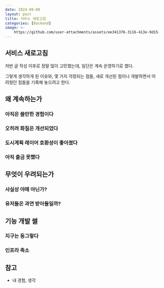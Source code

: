 ```yaml
---
date: 2024-09-08
layout: post
title: 서비스 새로고침
categories: [Backend]
image: >-
    https://github.com/user-attachments/assets/ee341376-3116-413e-9d15-fba7451b0d17
---
```


## 서비스 새로고침

저번 글 작성 이후로 정말 많이 고민했는데, 일단은 계속 운영하기로 했다.

그렇게 생각하게 된 이유와, 몇 가지 걱정되는 점들, 새로 개선된 점이나 개발하면서 어려웠던 점들을 기록해 놓으려고 한다.

## 왜 계속하는가

### 아직은 쓸만한 경험이다


### 오히려 화질은 개선되었다


### 도시계획 레이어 호환성이 좋아졌다


### 아직 출금 못했다


## 무엇이 우려되는가

### 사실상 야매 아닌가?


### 유저들은 과연 받아들일까?



## 기능 개발 썰

### 지구는 동그랗다


### 인프라 축소



## 참고

- 내 경험, 생각